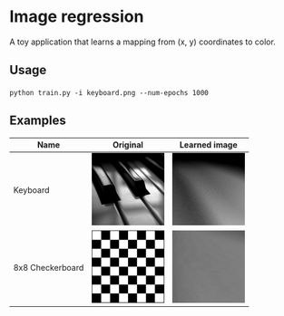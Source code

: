 # Image regression

A toy application that learns a mapping from (x, y) coordinates to color.

## Usage
`python train.py -i keyboard.png --num-epochs 1000`

## Examples

| Name | Original | Learned image |
| ---- | -------- | ------------- |
| Keyboard | ![Original image](keyboard.png) | ![Learned image](keyboard-learning.gif) |
| 8x8 Checkerboard | ![Original image](chess.png) | ![Learned image](chess-learning.gif) |
